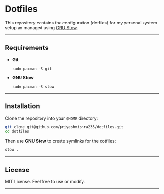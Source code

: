 # Dotfiles

This repository contains the configuration (dotfiles) for my personal system setup an managed using [GNU Stow](https://www.gnu.org/software/stow/).

---

## Requirements

- **Git**
  ```
  sudo pacman -S git

- **GNU Stow**
  ```
  sudo pacman -S stow

---

## Installation

Clone the repository into your `$HOME` directory:

```bash
git clone git@github.com/priyeshmishra235/dotfiles.git
cd dotfiles
```

Then use **GNU Stow** to create symlinks for the dotfiles:

```bash
stow .
```

---

## License

MIT License. Feel free to use or modify.

---
